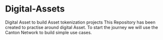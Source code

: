 # Digital-Assets
Digital Asset to build Asset tokenization projects
This Repository has been created to practise around digital Asset.
To start the journey we will use the Canton Network to build simple use cases.
